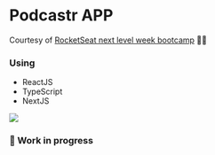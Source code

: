 # Podcastr APP
Courtesy of  [RocketSeat next level week bootcamp](https://github.com/josepholiveira/podcastr) 💜🚀

### Using
* ReactJS
* TypeScript
* NextJS

![](https://github.com/josepholiveira/podcastr/blob/main/.github/app-preview.png)

### 🚧 Work in progress
